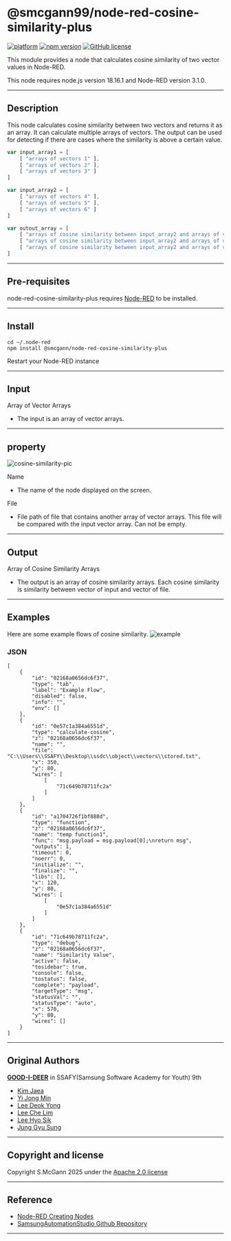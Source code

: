 # @smcgann99/node-red-cosine-similarity-plus

[![platform](https://img.shields.io/badge/platform-Node--RED-red)](https://nodered.org)
[![npm version](https://badge.fury.io/js/@good-i-deer%2Fnode-red-contrib-cosine-similarity.svg)](https://badge.fury.io/js/@good-i-deer%2Fnode-red-contrib-cosine-similarity)
[![GitHub license](https://img.shields.io/github/license/GOOD-I-DEER/node-red-contrib-cosine-similarity)](https://github.com/GOOD-I-DEER/node-red-contrib-cosine-similarity/blob/main/LICENSE)

This module provides a node that calculates cosine similarity of two vector values in Node-RED.

This node requires node.js version 18.16.1 and Node-RED version 3.1.0.

<hr>

## Description
This node calculates cosine similarity between two vectors and returns it as an array. It can calculate multiple arrays of vectors. The output can be used for detecting if there are cases where the similarity is above a certain value.

```javascript
var input_array1 = [
	[ "arrays of vectors 1" ],
	[ "arrays of vectors 2" ],
	[ "arrays of vectors 3" ]
]

var input_array2 = [
	[ "arrays of vectors 4" ],
	[ "arrays of vectors 5" ],
	[ "arrays of vectors 6" ]
]

var outout_array = [
	[ "arrays of cosine similarity between input_array2 and arrays of vectors 1" ],
	[ "arrays of cosine similarity between input_array2 and arrays of vectors 2" ],
	[ "arrays of cosine similarity between input_array2 and arrays of vectors 3" ]
]
```

<hr>

## Pre-requisites

node-red-cosine-similarity-plus requires [Node-RED](https://nodered.org) to be installed.

<hr>

## Install

```
cd ~/.node-red
npm install @smcgann/node-red-cosine-similarity-plus
```

Restart your Node-RED instance

<hr>

## Input

Array of Vector Arrays

- The input is an array of vector arrays.

<hr>

## property

![cosine-similarity-pic](https://github.com/smcgann99/node-red-cosine-similarity-plus/assets/57957086/bfb4cd35-9198-4d50-80d7-9b6c664ff187)

Name

- The name of the node displayed on the screen.

File

- File path of file that contains another array of vector arrays. This file will be compared with the input vector array. Can not be empty.

<hr>

## Output

Array of Cosine Similarity Arrays

- The output is an array of cosine similarity arrays. Each cosine similarity is similarity between vector of input and vector of file.

<hr>

## Examples

Here are some example flows of cosine similarity.
![example](https://github.com/smcgann99/node-red-cosine-similarity-plus/assets/57957086/d3150e3f-5d84-440d-80d4-5449125f2271)

### JSON

```
[
    {
        "id": "02168a0656dc6f37",
        "type": "tab",
        "label": "Example Flow",
        "disabled": false,
        "info": "",
        "env": []
    },
    {
        "id": "0e57c1a384a6551d",
        "type": "calculate-cosine",
        "z": "02168a0656dc6f37",
        "name": "",
        "file": "C:\\Users\\SSAFY\\Desktop\\ssdc\\object\\vectors\\stored.txt",
        "x": 350,
        "y": 80,
        "wires": [
            [
                "71c649b78711fc2a"
            ]
        ]
    },
    {
        "id": "a1704726f1bf888d",
        "type": "function",
        "z": "02168a0656dc6f37",
        "name": "temp function1",
        "func": "msg.payload = msg.payload[0];\nreturn msg",
        "outputs": 1,
        "timeout": 0,
        "noerr": 0,
        "initialize": "",
        "finalize": "",
        "libs": [],
        "x": 120,
        "y": 80,
        "wires": [
            [
                "0e57c1a384a6551d"
            ]
        ]
    },
    {
        "id": "71c649b78711fc2a",
        "type": "debug",
        "z": "02168a0656dc6f37",
        "name": "Similarity Value",
        "active": false,
        "tosidebar": true,
        "console": false,
        "tostatus": false,
        "complete": "payload",
        "targetType": "msg",
        "statusVal": "",
        "statusType": "auto",
        "x": 570,
        "y": 80,
        "wires": []
    }
]
```

<hr>


## Original Authors

[**GOOD-I-DEER**](https://github.com/GOOD-I-DEER) in SSAFY(Samsung Software Academy for Youth) 9th

- [Kim Jaea](https://github.com/kimjaea)
- [Yi Jong Min](https://github.com/chickennight)
- [Lee Deok Yong](https://github.com/Gitgloo)
- [Lee Che Lim](https://github.com/leecr1215)
- [Lee Hyo Sik](https://github.com/hy06ix)
- [Jung Gyu Sung](https://github.com/ramaking)

<hr>

## Copyright and license

Copyright S.McGann 2025 under the [Apache 2.0 license](https://www.apache.org/licenses/LICENSE-2.0)

<hr>

## Reference

- [Node-RED Creating Nodes](https://nodered.org/docs/creating-nodes/)
- [SamsungAutomationStudio Github Repository](https://github.com/Samsung/SamsungAutomationStudio)

<hr>
